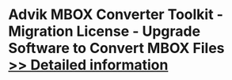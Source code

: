 # Advik MBOX Converter Toolkit - Migration License - Upgrade<br />Software to Convert MBOX Files<br />[>> Detailed information](https://secure.shareit.com/shareit/product.html?productid=301016675&affiliateid=200057808)